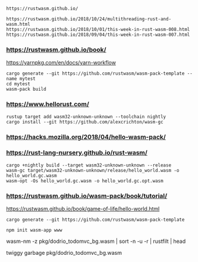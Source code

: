 
    https://rustwasm.github.io/

    https://rustwasm.github.io/2018/10/24/multithreading-rust-and-wasm.html
    https://rustwasm.github.io/2018/10/01/this-week-in-rust-wasm-008.html
    https://rustwasm.github.io/2018/09/04/this-week-in-rust-wasm-007.html

### https://rustwasm.github.io/book/
https://yarnpkg.com/en/docs/yarn-workflow

    cargo generate --git https://github.com/rustwasm/wasm-pack-template --name mytest
    cd mytest
    wasm-pack build

### https://www.hellorust.com/

    rustup target add wasm32-unknown-unknown --toolchain nightly
    cargo install --git https://github.com/alexcrichton/wasm-gc

### https://hacks.mozilla.org/2018/04/hello-wasm-pack/

### https://rust-lang-nursery.github.io/rust-wasm/

    cargo +nightly build --target wasm32-unknown-unknown --release
    wasm-gc target/wasm32-unknown-unknown/release/hello_world.wasm -o hello_world.gc.wasm
    wasm-opt -Os hello_world.gc.wasm -o hello_world.gc.opt.wasm


### https://rustwasm.github.io/wasm-pack/book/tutorial/
https://rustwasm.github.io/book/game-of-life/hello-world.html

    cargo generate --git https://github.com/rustwasm/wasm-pack-template

    npm init wasm-app www


wasm-nm -z pkg/dodrio_todomvc_bg.wasm | sort -n -u -r | rustfilt | head


twiggy garbage  pkg/dodrio_todomvc_bg.wasm

